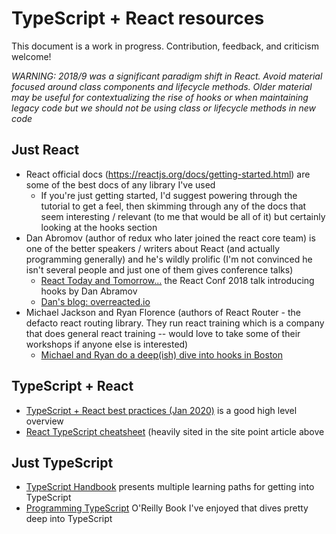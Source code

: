 # TypeScript + React resources

This document is a work in progress. Contribution, feedback, and criticism welcome!

*WARNING: 2018/9 was a significant paradigm shift in React. Avoid material focused around class components and lifecycle methods. Older material may be useful for contextualizing the rise of hooks or when maintaining legacy code but we should not be using class or lifecycle methods in new code*

## Just React

- React official docs (https://reactjs.org/docs/getting-started.html) are some of the best docs of any library I've used
  - If you're just getting started, I'd suggest powering through the tutorial to get a feel, then skimming through any of the docs that seem interesting / relevant (to me that would be all of it) but certainly looking at the hooks section
- Dan Abromov (author of redux who later joined the react core team) is one of the better speakers / writers about React (and actually programming generally) and he's wildly prolific (I'm not convinced he isn't several people and just one of them gives conference talks)
  - [React Today and Tomorrow...](https://reactjs.org/docs/hooks-intro.html#video-introduction) the React Conf 2018 talk introducing hooks by Dan Abramov
  - [Dan's blog: overreacted.io](https://overreacted.io/)
- Michael Jackson and Ryan Florence (authors of React Router - the defacto react routing library. They run react training which is a company that does general react training -- would love to take some of their workshops if anyone else is interested)
  - [Michael and Ryan do a deep(ish) dive into hooks in Boston](https://www.youtube.com/watch?v=1jWS7cCuUXw)

## TypeScript + React

- [TypeScript + React best practices (Jan 2020)](https://www.sitepoint.com/react-with-typescript-best-practices/) is a good high level overview
- [React TypeScript cheatsheet](https://react-typescript-cheatsheet.netlify.app/) (heavily sited in the site point article above

## Just TypeScript

- [TypeScript Handbook](https://www.typescriptlang.org/docs/home) presents multiple learning paths for getting into TypeScript
- [Programming TypeScript](https://www.amazon.com/Programming-TypeScript-Making-JavaScript-Applications-ebook/dp/B07R86FL4K/) O'Reilly Book I've enjoyed that dives pretty deep into TypeScript